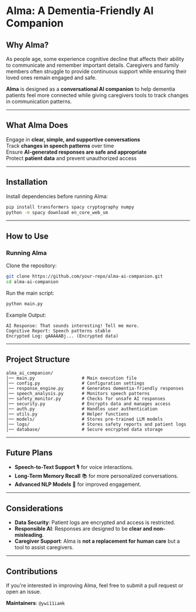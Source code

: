# Alma: A Dementia-Friendly AI Companion

## Why Alma?

As people age, some experience cognitive decline that affects their ability to communicate and remember important details. Caregivers and family members often struggle to provide continuous support while ensuring their loved ones remain engaged and safe. 

**Alma** is designed as a **conversational AI companion** to help dementia patients feel more connected while giving caregivers tools to track changes in communication patterns.

---

## What Alma Does

Engage in **clear, simple, and supportive conversations**  
Track **changes in speech patterns** over time  
Ensure **AI-generated responses are safe and appropriate**  
Protect **patient data** and prevent unauthorized access  

---

## Installation

Install dependencies before running Alma:

```bash
pip install transformers spacy cryptography numpy
python -m spacy download en_core_web_sm
```

---

## How to Use

### **Running Alma**
Clone the repository:
```bash
git clone https://github.com/your-repo/alma-ai-companion.git
cd alma-ai-companion
```

Run the main script:
```bash
python main.py
```

Example Output:
```
AI Response: That sounds interesting! Tell me more.
Cognitive Report: Speech patterns stable
Encrypted Log: gAAAAABj... (Encrypted data)
```

---

## Project Structure
```
alma_ai_companion/
│── main.py                  # Main execution file
│── config.py                # Configuration settings
│── response_engine.py       # Generates dementia-friendly responses
│── speech_analysis.py       # Monitors speech patterns
│── safety_monitor.py        # Checks for unsafe AI responses
│── security.py              # Encrypts data and manages access
│── auth.py                  # Handles user authentication
│── utils.py                 # Helper functions
│── models/                  # Stores pre-trained LLM models
│── logs/                    # Stores safety reports and patient logs
│── database/                # Secure encrypted data storage
```

---

## Future Plans
- **Speech-to-Text Support** 🎙️ for voice interactions.
- **Long-Term Memory Recall** 📚 for more personalized conversations.
- **Advanced NLP Models** 🤖 for improved engagement.

---

## Considerations
- **Data Security**: Patient logs are encrypted and access is restricted.  
- **Responsible AI**: Responses are designed to be **clear and non-misleading**.  
- **Caregiver Support**: Alma is **not a replacement for human care** but a tool to assist caregivers.

---

## Contributions
If you're interested in improving Alma, feel free to submit a pull request or open an issue.

**Maintainers**: `@ywi11iamk`
